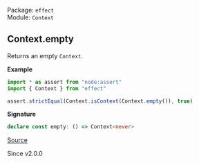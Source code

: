 Package: `effect`<br />
Module: `Context`<br />

## Context.empty

Returns an empty `Context`.

**Example**

```ts
import * as assert from "node:assert"
import { Context } from "effect"

assert.strictEqual(Context.isContext(Context.empty()), true)
```

**Signature**

```ts
declare const empty: () => Context<never>
```

[Source](https://github.com/Effect-TS/effect/tree/main/packages/effect/src/Context.ts#L245)

Since v2.0.0